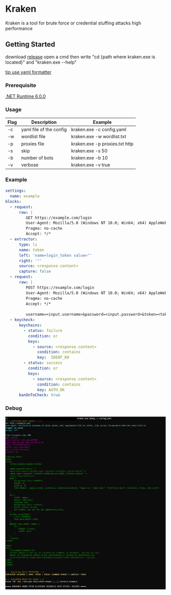 # Kraken

Kraken is a tool for brute force or credential stuffing attacks high performance

## Getting Started

download [release](https://github.com/Meliio/Kraken/releases)
open a cmd then write "cd {path where kraken.exe is located}" and "kraken.exe --help"

[tip use yaml formatter](https://jsonformatter.org/yaml-formatter)

### Prerequisite

[.NET Runtime 6.0.0](https://dotnet.microsoft.com/download/dotnet/6.0)


### Usage

| Flag             | Description                                                | Example                                     |
| ---------------- | ---------------------------------------------------------- | --------------------------------------------|
| -c               | yaml file of the config                                    | kraken.exe -c config.yaml                   |
| -w               | wordlist file                                              | kraken.exe -w wordlist.txt                  |
| -p               | proxies file                                               | kraken.exe -p proxies.txt http              |
| -s               | skip                                                       | kraken.exe -s 50                            |
| -b               | number of bots                                             | kraken.exe -b 10                            |
| -v               | verbose                                                    | kraken.exe -v true                          |

### Example

```yaml
settings:
  name: example
blocks:
  - request:
      raw: |
         GET https://example.com/login
         User-Agent: Mozilla/5.0 (Windows NT 10.0; Win64; x64) AppleWebKit/537.36 (KHTML, like Gecko) Chrome/80.0.3987.149 Safari/537.36
         Pragma: no-cache
         Accept: */*
  - extractor:
      type: ls
      name: token
      left: 'name=login_token value="'
      right: '"'
      source: <response.content>
      capture: false
  - request:
      raw: |
         POST https://example.com/login
         User-Agent: Mozilla/5.0 (Windows NT 10.0; Win64; x64) AppleWebKit/537.36 (KHTML, like Gecko) Chrome/80.0.3987.149 Safari/537.36
         Pragma: no-cache
         Accept: */*
         
         username=<input.username>&password=<input.password>&token=<token>
  - keycheck:
      keychains:
        - status: failure
          condition: or
          keys:
            - source: <response.content>
              condition: contains
              key:  IDENT_KO
        - status: success
          condition: or
          keys:
            - source: <response.content>
              condition: contains
              key: AUTH_OK
      banOnToCheck: true
```
### Debug
![debug screen](https://github.com/Meliio/Kraken/blob/main/screen.png)
